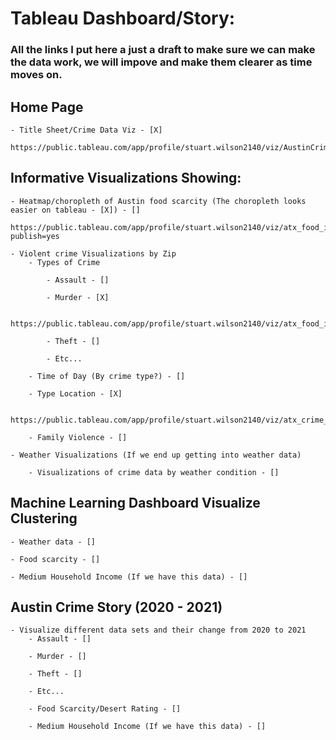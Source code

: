 # Tableau Dashboard/Story:

### All the links I put here a just a draft to make sure we can make the data work, we will impove and make them clearer as time moves on.

## Home Page

    - Title Sheet/Crime Data Viz - [X]

    https://public.tableau.com/app/profile/stuart.wilson2140/viz/AustinCrimeDashboardTitlePage/AustinCrimeDashboard

## Informative Visualizations Showing:

    - Heatmap/choropleth of Austin food scarcity (The choropleth looks easier on tableau - [X]) - []

    https://public.tableau.com/app/profile/stuart.wilson2140/viz/atx_food_insec_zip/atx_food_insec_zip?publish=yes

    - Violent crime Visualizations by Zip
        - Types of Crime 

            - Assault - []

            - Murder - [X]

            https://public.tableau.com/app/profile/stuart.wilson2140/viz/atx_food_insec_murder/atx_food_insec_murder

            - Theft - []

            - Etc...

        - Time of Day (By crime type?) - []

        - Type Location - [X]

        https://public.tableau.com/app/profile/stuart.wilson2140/viz/atx_crime_zip/atx_crime_zip

        - Family Violence - []

    - Weather Visualizations (If we end up getting into weather data)

        - Visualizations of crime data by weather condition - []
    
## Machine Learning Dashboard Visualize Clustering

    - Weather data - []

    - Food scarcity - []

    - Medium Household Income (If we have this data) - []


## Austin Crime Story (2020 - 2021)

    - Visualize different data sets and their change from 2020 to 2021
        - Assault - []

        - Murder - []

        - Theft - []

        - Etc...

        - Food Scarcity/Desert Rating - []

        - Medium Household Income (If we have this data) - []